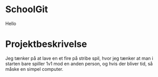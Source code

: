 # SchoolGit  
Hello  

# Projektbeskrivelse  
Jeg tænker på at lave en et fire på stribe spil, hvor jeg tænker at man i starten bare spiller 1v1 mod en anden person, og hvis der bliver tid, så måske en simpel computer. 
